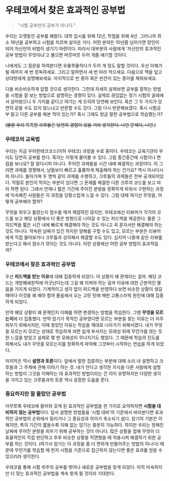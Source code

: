 # 우테코에서 찾은 효과적인 공부법



> "시험 공부만이 공부가 아니다."



우리는 오랫동안 공부를 해왔다. 대학 입시를 위해 12년, 학점을 위해 4년. 그러니까 최소 16년을 공부하고 시험을 치르며 살아온 거다. 어떤 분야든 10년쯤 넘어가면 장인이 되어 자신만의 비법이 생기기 마련이다. 따라서 대부분의 사람에게 ‘자신만의 효과적인 공부 방법이 무엇이냐’고 물으면 머뭇머뭇 두어 개쯤 얘기할 것이다.

 나에게도 그 질문을 하여본다면 우물쭈물하다가 두어 개 정도 말할 것이다. 우선 이해가 될 때까지 세 번 정독하세요. 그리고 말하면서 세 번 따라 적으세요. 다음으로 책을 덮고 상대방에게 설명해보세요. 마지막으로 빈 종이 혹은 빈칸이 있는 종이를 채워보세요.

 다들 비슷비슷하게 답할 것으로 생각한다. 그런데 자세히 살펴보면 공부를 잘하는 방법을 시험을 잘 보는 방법으로 설명하는 경향이 있다. 실제로 끊임없는 정기 시험의 굴레에서 살아왔으니 두 가지를 같다고 여기는 게 오히려 당연해 보인다. 혹은 그 두 가지가 당연히 같을 수도 있지 않느냐고 반문할 수도 있다. 그럼 다시 반문해보겠다. 혹시 시험공부 말고 다른 공부를 해본 적이 있는가? 혹시 그때도 방금 말한 공부법으로 학습했는가? 

~~(물론 우리 똑똑한 크루들은 당연히 경험이 있을 거라 생각한다. 나만 문제다, 나만.)~~



### 우테코의 교육법



 우리는 지금 우아한테크코스(이하 우테코) 과정을 수료 중이다. 우테코는 교육기관라 우리도 당연히 공부를 한다. 혹자는 이렇게 물어볼 수 있다. 그럼 중간중간에 시험이나 면접을 보나요? 잘 알다시피 아니다. 주어진 과제들을 시간 내에 해결하는 과정이다. 아 그러면 과제를 경쟁해서, 남들보다 빠르고 훌륭하게 제출해야 하는 건가요? 역시 아시다시피 아니다. 돌아가며 두 명씩 같이 과제를 수행하고, 크루들의 과제들은 전부 공개되어있다. 막말로 본인이 막히는 부분이 있다면 그 문제를 해결한 다른 크루의 코드를 보고 따라 하면 된다. 그래서 언제나 짧은 기간에 주어진 분량을 정확하게 외워서 구현하는 과정에 익숙해진 사람들은 이 과정을 당황스럽게 느낄 수 있다. 그럼 대체 여기선 무엇을, 어떻게 공부해야 할까?

 무엇을 외우고 틀렸는지 점수를 매겨 채점하진 않지만, 우테코에선 리뷰어가 각각의 코드를 보고 해당 상황에서 더 좋은 방향으로 나아갈 수 있는 피드백을 제공한다. 물론 그 피드백을 짧은 시간 내에 빠르게 해결해야 하는 것도 아니고 꼭 혼자서만 해결해야 하는 것도 아니다. 약속된 날짜가 있긴 하지만 양해를 구할 수도 있고, 모르는 부분은 리뷰어에게 직접 물어보거나 크루들과 상의해서 해결할 수도 있다. 심지어 나중에 같은 리뷰를 받는다고 해서 점수가 깎이는 것도 아니다. 이런 상황에선 어떤 공부 방법이 효과적일까?



### 우테코에서 찾은 효과적인 공부법



 우선 **피드백을 받는 이유**에 대해 집중하게 되었다. 이 상황이 왜 문제라는 걸까. 해당 코드는 개방폐쇄원칙에 어긋난다는데 그걸 왜 지켜야 하는 걸까 이유에 대한 근본적인 물음을 가지게 되었다. 기계적이고 생각 없이 피드백을 반영하다 보면 비슷한 상황이 생길 때마다 이것을 왜 해야 할까 물음에서 오는 고민 탓에 매번 고통스러워 원인에 대해 집중하게 되었다. 

만약 해당 상황이 왜 문제인지 이해를 하면 변경하는 방법을 학습한다. 그땐 **무엇을 모르는지**에 더 집중했다. 만약 암기가 목적인 공부였다면 모르는 부분을 찾는 이유는 더 자주 외우기 위해서지만, 이때 찾았던 이유는 학습을 제대로 나아가기 위해서였다. 내가 무엇을 모르는지 모르는 상태로 학습하게 되면 쉽게 부서지는 모래성 위에 무언가를 얹는 듯한 느낌을 받았고 실제로 몇 번 모래성이 무너지기도 했었다. 그 때문에 학습의 진도를 위해서도 내가 무엇을 모르는지를 정확하게 파악해 그것부터 시작하는 연습을 하게 되었다.

 마지막은 역시 **설명과 토론**이다. 앞에서 말한 집중하는 부분에 대해 소리 내 설명하고 크루들과 그 주제에 관해 이야기 하는 것. 내가 안다고 생각한 지식을 다른 사람에게 설명하는 방법이 그것을 이해하는 데 효과적인 방법이라는 건 이미 유명하지만 다양한 생각을 가지고 있는 크루들과의 토론 역시 굉장한 도움을 준다.



### 중요하지만 잘 몰랐던 공부법



  아무쪼록 우테코에 들어와 갖게 된 효과적인 공부법을 한 가지로 요약하자면 **시험을 대비하지 않는 공부법**이다. 앞서 설명한 방법들을 ‘시험 대비’의 기준에서 바라본다면 효과적인 공부법의 순위에서 밀리거나 그 중요성과 의미가 축소되기 쉽다. 암기의 기본은 이해지만, 특히 기간이 짧을수록 이해 없는 암기는 충분히 가능하다. 하지만 우리는 정해진 날짜에 주어진 분량을 외우기 위해 공부하는 것이 아니다. 많은 상황을 접해 무엇이 더 효율적인지 직접 판단하고 추후 비슷한 상황을 직면했을 때 적용시켜 해결하기 위한 공부를 하는 것이다. (여기서 암기는 이 과정을 좀 더 편하게 만들어주는 방법의 하나다) 때문에 무언가를 학습할 때 먼저 시험을 기준으로 접근하지 않는다면 좋은 효과를 얻을 수 있으리라 생각한다.



우테코를 통해 시험 위주의 공부를 벗어나 새로운 공부법을 찾게 되었다. 아직 미숙하지만 더 맞는 효과적인 공부법을 계속 찾게 될 것이라 기대한다.
